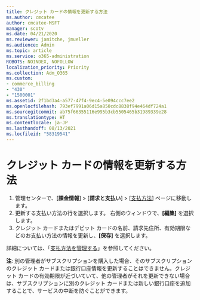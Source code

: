 ```yaml
---
title: クレジット カードの情報を更新する方法
ms.author: cmcatee
author: cmcatee-MSFT
manager: scotv
ms.date: 04/21/2020
ms.reviewer: jamitche, jmueller
ms.audience: Admin
ms.topic: article
ms.service: o365-administration
ROBOTS: NOINDEX, NOFOLLOW
localization_priority: Priority
ms.collection: Adm_O365
ms.custom:
- commerce_billing
- "430"
- "1500001"
ms.assetid: 2f1bd3a4-a577-47f4-9ec4-5e094ccc7ee2
ms.openlocfilehash: 793ef7991a06d15a850cdc8838f94e464df724a1
ms.sourcegitcommit: ab75f66355116e995b3cb5505465b31989339e28
ms.translationtype: HT
ms.contentlocale: ja-JP
ms.lasthandoff: 08/13/2021
ms.locfileid: "58319541"
---
```

# <a name="how-do-i-update-my-credit-card-information"></a>クレジット カードの情報を更新する方法

1. 管理センターで、[**課金情報**] > [**請求と支払い**] > [[支払方法](https://go.microsoft.com/fwlink/p/?linkid=2018806)] ページに移動します。
2. 更新する支払い方法の行を選択します。 右側のウィンドウで、**[編集]** を選択します。
3. クレジット カードまたはデビット カードの名前、請求先住所、有効期限などのお支払い方法の情報を更新し、**[保存]** を選択します。

詳細については、「[支払方法を管理する](https://docs.microsoft.com/microsoft-365/commerce/billing-and-payments/manage-payment-methods)」を参照してください。

**注**: 別の管理者がサブスクリプションを購入した場合、そのサブスクリプションのクレジット カードまたは銀行口座情報を更新することはできません。クレジット カードの有効期限が近づいていて、他の管理者がそれを更新できない場合は、サブスクリプションに別のクレジット カードまたは新しい銀行口座を追加することで、サービスの中断を防ぐことができます。